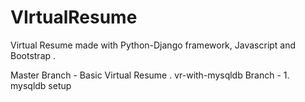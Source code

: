 # VIrtualResume

Virtual Resume made with Python-Django framework, Javascript and Bootstrap .

Master Branch - Basic Virtual Resume .
vr-with-mysqldb Branch  - 
                        1. mysqldb setup
